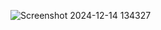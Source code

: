 ![Screenshot 2024-12-14 134327](https://github.com/user-attachments/assets/ffffb0d9-2df0-408a-bacc-c8d82c4fb357)
